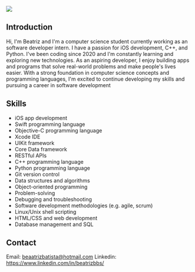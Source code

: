 <a href='https://www.linkpicture.com/view.php?img=LPic6413cd2fe74d3644279562'><img src='https://www.linkpicture.com/q/Cartão-Agradecimento-Compra-Loja-Minimalista-Branco-e-Preto.png' type='image'></a>

## Introduction

Hi, I'm Beatriz and I'm a computer science student currently working as an software developer intern. I have a passion for iOS development, C++, and Python. I've been coding since 2020 and I'm constantly learning and exploring new technologies. As an aspiring developer, I enjoy building apps and programs that solve real-world problems and make people's lives easier. With a strong foundation in computer science concepts and programming languages, I'm excited to continue developing my skills and pursuing a career in software development

## Skills

 - iOS app development
-   Swift programming language
-   Objective-C programming language
-   Xcode IDE
-   UIKit framework
-   Core Data framework
-   RESTful APIs
-   C++ programming language
-   Python programming language
-   Git version control
-   Data structures and algorithms
-   Object-oriented programming
-   Problem-solving
-   Debugging and troubleshooting
-   Software development methodologies (e.g. agile, scrum)
-   Linux/Unix shell scripting
-   HTML/CSS and web development
-   Database management and SQL

## Contact
 Email: beaatrizbatista@hotmail.com
 Linkedin: https://www.linkedin.com/in/beatrizbbs/
